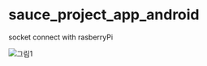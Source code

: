 # sauce_project_app_android
socket connect with rasberryPi

![그림1](https://user-images.githubusercontent.com/87655809/234147321-2b1092fe-cfb7-41d2-9622-2a4e5cef78d7.gif)
